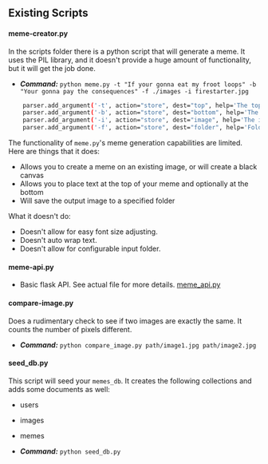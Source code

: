 ## Existing Scripts


#### meme-creator.py

In the scripts folder there is a python script that will generate a meme. It uses the PIL library, and it
doesn't provide a huge amount of functionality, but it will get the job done.

- ***Command:*** `python meme.py -t "If your gonna eat my froot loops" -b "Your gonna pay the consequences" -f ./images -i firestarter.jpg`

```sh
    parser.add_argument('-t', action="store", dest="top", help='The top text in the meme',required=True)
    parser.add_argument('-b', action="store", dest="bottom", help='The Bottom text in the meme.')
    parser.add_argument('-i', action="store", dest="image", help='The image name.')
    parser.add_argument('-f', action="store", dest="folder", help='Folder to write output to.')
```

The functionality of `meme.py`'s meme generation capabilities are limited. Here are things that it does:
- Allows you to create a meme on an existing image, or will create a black canvas 
- Allows you to place text at the top of your meme and optionally at the bottom
- Will save the output image to a specified folder 

What it doesn't do:
- Doesn't allow for easy font size adjusting.
- Doesn't auto wrap text.
- Doesn't allow for configurable input folder. 

#### meme-api.py

- Basic flask API. See actual file for more details. [meme_api.py](./html/scripts/meme_api.py) 

#### compare-image.py

Does a rudimentary check to see if two images are exactly the same. It counts the number of pixels different. 

- ***Command:*** `python compare_image.py path/image1.jpg path/image2.jpg`


#### seed_db.py

This script will seed your `memes_db`. It creates the following collections and adds some documents as well:
- users
- images
- memes

- ***Command:*** `python seed_db.py`
